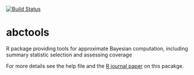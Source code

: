 [![Build Status](https://travis-ci.org/dennisprangle/abctools.svg?branch=master)](https://travis-ci.org/dennisprangle/abctools)

# abctools
R package providing tools for approximate Bayesian computation, including summary statistic selection and assessing coverage

For more details see the help file and the [R journal paper](https://journal.r-project.org/archive/2015-2/nunes-prangle.pdf) on this pacakge.
